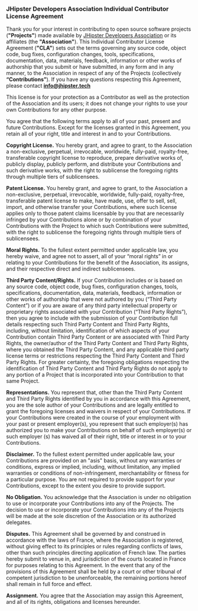 ### JHipster Developers Association Individual Contributor License Agreement

Thank you for your interest in contributing to open source software projects (**"Projects"**) 
made available by [JHipster Developers Association](https://www.jhipster.tech/association/) 
or its affiliates (the **"Association"**). This Individual Contributor License Agreement (**"CLA"**) sets out the 
terms governing any source code, object code, bug fixes, configuration changes, tools, specifications, 
documentation, data, materials, feedback, information or other works of authorship that you submit or 
have submitted, in any form and in any manner, to the Association in respect of any of the Projects 
(collectively **“Contributions”**). If you have any questions respecting this Agreement, 
please contact **info@jhipster.tech**


This license is for your protection as a Contributor as well as the protection of the Association 
and its users; it does not change your rights to use your own Contributions for any other purpose.


You agree that the following terms apply to all of your past, present and future Contributions. 
Except for the licenses granted in this Agreement, you retain all of your right, title and interest in and 
to your Contributions.

**Copyright License.** You hereby grant, and agree to grant, to the Association a non-exclusive, perpetual, 
irrevocable, worldwide, fully-paid, royalty-free, transferable copyright license to reproduce, prepare 
derivative works of, publicly display, publicly perform, and distribute your Contributions and such 
derivative works, with the right to sublicense the foregoing rights through multiple tiers of sublicensees.


**Patent License.** You hereby grant, and agree to grant, to the Association a non-exclusive, perpetual, irrevocable,
worldwide, fully-paid, royalty-free, transferable patent license to make, have made, use, offer to sell, sell,
import, and otherwise transfer your Contributions, where such license applies only to those patent claims
licensable by you that are necessarily infringed by your Contributions alone or by combination of your
Contributions with the Project to which such Contributions were submitted, with the right to sublicense the
foregoing rights through multiple tiers of sublicensees.


**Moral Rights.** To the fullest extent permitted under applicable law, you hereby waive, and agree not to
assert, all of your “moral rights” in or relating to your Contributions for the benefit of the Association, its assigns, and
their respective direct and indirect sublicensees.


**Third Party Content/Rights.** If your Contribution includes or is based on any source code, object code, bug
fixes, configuration changes, tools, specifications, documentation, data, materials, feedback, information or
other works of authorship that were not authored by you (“Third Party Content”) or if you are aware of any
third party intellectual property or proprietary rights associated with your Contribution (“Third Party Rights”),
then you agree to include with the submission of your Contribution full details respecting such Third Party
Content and Third Party Rights, including, without limitation, identification of which aspects of your
Contribution contain Third Party Content or are associated with Third Party Rights, the owner/author of the
Third Party Content and Third Party Rights, where you obtained the Third Party Content, and any applicable
third party license terms or restrictions respecting the Third Party Content and Third Party Rights. For greater
certainty, the foregoing obligations respecting the identification of Third Party Content and Third Party Rights
do not apply to any portion of a Project that is incorporated into your Contribution to that same Project.


**Representations.** You represent that, other than the Third Party Content and Third Party Rights identified by
you in accordance with this Agreement, you are the sole author of your Contributions and are legally entitled
to grant the foregoing licenses and waivers in respect of your Contributions. If your Contributions were
created in the course of your employment with your past or present employer(s), you represent that such
employer(s) has authorized you to make your Contributions on behalf of such employer(s) or such employer
(s) has waived all of their right, title or interest in or to your Contributions.


**Disclaimer.** To the fullest extent permitted under applicable law, your Contributions are provided on an "asis"
basis, without any warranties or conditions, express or implied, including, without limitation, any implied
warranties or conditions of non-infringement, merchantability or fitness for a particular purpose. You are not
required to provide support for your Contributions, except to the extent you desire to provide support.


**No Obligation.** You acknowledge that the Association is under no obligation to use or incorporate your Contributions
into any of the Projects. The decision to use or incorporate your Contributions into any of the Projects will be
made at the sole discretion of the Association or its authorized delegates.


**Disputes.** This Agreement shall be governed by and construed in accordance with the laws of France, 
where the Association is registered, without giving effect to its principles or rules regarding conflicts of laws,
other than such principles directing application of French law. The parties hereby submit to venue in, and
jurisdiction of the courts located in France for purposes relating to this Agreement. In the event
that any of the provisions of this Agreement shall be held by a court or other tribunal of competent jurisdiction
to be unenforceable, the remaining portions hereof shall remain in full force and effect.


**Assignment.** You agree that the Association may assign this Agreement, and all of its rights, obligations and licenses
hereunder.